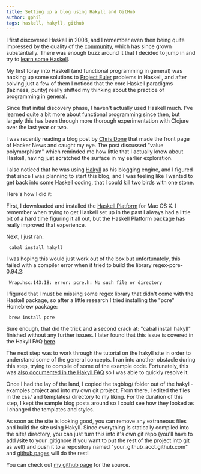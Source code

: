 ```yaml
---
title: Setting up a blog using Hakyll and GitHub
author: gphil
tags: haskell, hakyll, github
---
```


I first discovered Haskell in 2008, and I remember even then being
quite impressed by the quality of the [community](http://haskell.org/haskellwiki/Haskell), which has since
grown substantially. There was enough buzz around it that I decided to
jump in and try to [learn some Haskell](http://haskell.org/haskellwiki/Tutorials).

My first foray into Haskell (and functional programming in general)
was hacking up some solutions to [Project Euler](http://projecteuler.net/) problems in Haskell,
and after solving just a few of them I noticed that the core Haskell
paradigms (laziness, purity) really shifted my thinking about the
practice of programming in general.

Since that initial discovery phase, I haven't actually used Haskell
much. I've learned quite a bit more about functional programming since
then, but largely this has been through more thorough experimentation
with Clojure over the last year or two.

I was recently reading a blog post by [Chris Done](http://chrisdone.com/) that made the
front page of Hacker News and caught my eye. The post discussed "value
polymorphism" which reminded me how little that I actually know about
Haskell, having just scratched the surface in my earlier exploration.

I also noticed that he was using [Hakyll](http://jaspervdj.be/hakyll/index.html) as his blogging engine, and
I figured that since I was planning to start this blog, and I was
feeling like I wanted to get back into some Haskell coding, that I
could kill two birds with one stone.

Here's how I did it:

First, I downloaded and installed the [Haskell Platform](http://hackage.haskell.org/platform/) for Mac OS
X. I remember when trying to get Haskell set up in the past I always
had a little bit of a hard time figuring it all out, but the Haskell
Platform package has really improved that experience.

Next, I just ran:

	 cabal install hakyll

I was hoping this would just work out of the box but unfortunately,
this failed with a compiler error when it tried to build the library
regex-pcre-0.94.2:

	 Wrap.hsc:143:18: error: pcre.h: No such file or directory

I figured that I must be missing some regex library that didn't come
with the Haskell package, so after a little research I tried
installing the "pcre" Homebrew package:

	 brew install pcre

Sure enough, that did the trick and a second crack at: "cabal install
hakyll" finished without any further issues. I later found that this
issue is covered in the Hakyll FAQ [here](http://jaspervdj.be/hakyll/tutorials/faq.html#problem-with-regex-pcre-dependency-on-mac-os).

The next step was to work through the tutorial on the hakyll site in
order to understand some of the general concepts. I ran into another
obstacle during this step, trying to compile of some of the example
code. Fortunately, this was [also documented in the Hakyll FAQ](http://jaspervdj.be/hakyll/tutorials/faq.html#file-name-does-not-match-module-name-on-mac-os) so I
was able to quickly resolve it.

Once I had the lay of the land, I copied the tagblog/ folder out of
the hakyll-examples project and into my own git project. From there, I
edited the files in the css/ and templates/ directory to my
liking. For the duration of this step, I kept the sample blog posts
around so I could see how they looked as I changed the templates and
styles.

As soon as the site is looking good, you can remove any extraneous
files and build the site using Hakyll. Since everything is statically
compiled into the site/ directory, you can just turn this into it's
own git repo (you'll have to add /site to your .gitignore if you want
to put the rest of the project into git as well) and push it to a
repository named "your_github_acct.github.com" and [github pages](http://pages.github.com/) will
do the rest!

You can check out [my github page](https://github.com/gphil) for the source.